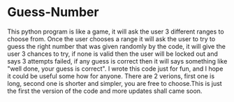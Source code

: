 # Guess-Number
This python program is like a game, it will ask the user 3 different ranges to choose from. Once the user chooses a range it will ask the user to try to guess the right number that was given randomly by the code, it will give the user 3 chances to try, if none is valid then the user will be locked out and says 3 attempts failed, if any guess is correct then it will says something like "well done, your guess is correct". I wrote this code just for fun, and I hope it could be useful some how for anyone. There are 2 verions, first one is long, second one is shorter and simpler, you are free to choose.This is just the first the version of the code and more updates shall came soon.
